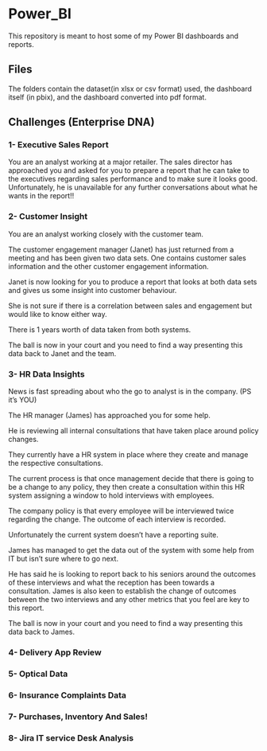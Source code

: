 # Power_BI
This repository is meant to host some of my Power BI dashboards and reports. 

## Files
The folders contain the dataset(in xlsx or csv format) used, the dashboard itself (in pbix), and the dashboard converted into pdf format.

## Challenges (Enterprise DNA)

### 1- Executive Sales Report
You are an analyst working at a major retailer. The sales director has approached you and asked for you to prepare a report that he can take to the executives regarding sales performance and to make sure it looks good. Unfortunately, he is unavailable for any further conversations about what he wants in the report!!

### 2- Customer Insight
You are an analyst working closely with the customer team.

The customer engagement manager (Janet) has just returned from a meeting and has been given two data sets. One contains customer sales information and the other customer engagement information.

Janet is now looking for you to produce a report that looks at both data sets and gives us some insight into customer behaviour.

She is not sure if there is a correlation between sales and engagement but would like to know either way.

There is 1 years worth of data taken from both systems.

The ball is now in your court and you need to find a way presenting this data back to Janet and the team.

### 3- HR Data Insights
News is fast spreading about who the go to analyst is in the company. (PS it’s YOU)

The HR manager (James) has approached you for some help.

He is reviewing all internal consultations that have taken place around policy changes.

They currently have a HR system in place where they create and manage the respective consultations.

The current process is that once management decide that there is going to be a change to any policy, they then create a consultation within this HR system assigning a window to hold interviews with employees.

The company policy is that every employee will be interviewed twice regarding the change. The outcome of each interview is recorded.

Unfortunately the current system doesn’t have a reporting suite.

James has managed to get the data out of the system with some help from IT but isn’t sure where to go next.

He has said he is looking to report back to his seniors around the outcomes of these interviews and what the reception has been towards a consultation. James is also keen to establish the change of outcomes between the two interviews and any other metrics that you feel are key to this report.

The ball is now in your court and you need to find a way presenting this data back to James.

### 4- Delivery App Review

### 5- Optical Data

### 6- Insurance Complaints Data

### 7- Purchases, Inventory And Sales!

### 8- Jira IT service Desk Analysis

